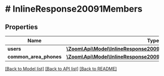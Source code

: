 # # InlineResponse20091Members

## Properties

Name | Type | Description | Notes
------------ | ------------- | ------------- | -------------
**users** | [**\Zoom\Api\Model\InlineResponse20091MembersUsers[]**](InlineResponse20091MembersUsers.md) |  | [optional] 
**common_area_phones** | [**\Zoom\Api\Model\InlineResponse20091MembersCommonAreaPhones[]**](InlineResponse20091MembersCommonAreaPhones.md) |  | [optional] 

[[Back to Model list]](../../README.md#documentation-for-models) [[Back to API list]](../../README.md#documentation-for-api-endpoints) [[Back to README]](../../README.md)


